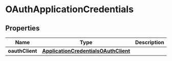 

# OAuthApplicationCredentials


## Properties

| Name | Type | Description | Notes |
|------------ | ------------- | ------------- | -------------|
|**oauthClient** | [**ApplicationCredentialsOAuthClient**](ApplicationCredentialsOAuthClient.md) |  |  [optional] |



